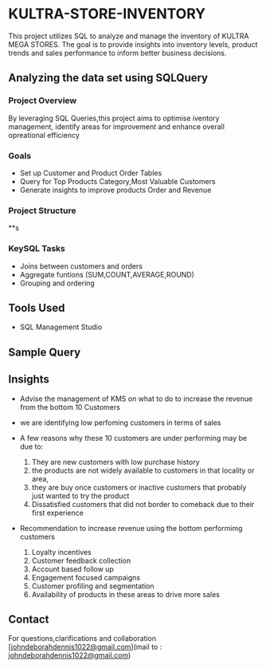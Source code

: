# KULTRA-STORE-INVENTORY
This project utilizes SQL to analyze and manage the inventory of KULTRA MEGA STORES. The goal is to provide insights into  inventory levels, product trends and sales performance to inform better business decisions.
## Analyzing the data set using SQLQuery

### Project Overview
By leveraging SQL Queries,this project aims to optimise iventory management, identify areas for improvement and enhance overall opreational efficiency

### Goals 
-  Set up Customer and Product Order Tables
-  Query for Top Products Category,Most Valuable Customers
-  Generate insights to improve products Order and Revenue

  ### Project Structure 
  **s

  


### KeySQL Tasks

-  Joins between customers and orders
-  Aggregate funtions (SUM,COUNT,AVERAGE,ROUND)
-  Grouping and ordering

## Tools Used
- SQL Management Studio


## Sample Query



































































































































































































## Insights 

-  Advise the management of KMS on what to do to increase the revenue from the bottom 10 Customers
-  we are identifying low perfoming customers in terms of sales
-  A few reasons why these 10 customers are under performing may be due to:
   1. They are new customers with low purchase history
   2. the products are not widely available to customers in that locality or area,
   3. they are buy once customers or inactive customers that probably just wanted to try the product
   4. Dissatisfied customers that did not border to comeback due to their first experience
 
-  Recommendation to increase revenue using the bottom performimg customers
   1. Loyalty incentives
   2. Customer feedback collection
   3. Account based follow up
   4. Engagement focused campaigns
   5. Customer profiling and segmentation
   6. Availability of products in these areas to drive more sales
 
## Contact
For questions,clarifications and collaboration [johndeborahdennis1022@gmail.com](mail to : johndeborahdennis1022@gmail.com)
